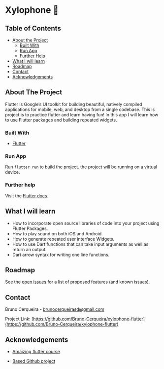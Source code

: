 # Xylophone 🎹

<!-- TABLE OF CONTENTS -->

## Table of Contents

- [About the Project](#about-the-project)
  - [Built With](#built-with)
  - [Run App](#run-app)
  - [Further Help](#further-help)
- [What I will learn](#what-i-will-learn)
- [Roadmap](#roadmap)
- [Contact](#contact)
- [Acknowledgements](#acknowledgements)

<!-- ABOUT THE PROJECT -->

## About The Project

Flutter is Google’s UI toolkit for building beautiful, natively compiled applications for mobile, web, and desktop from a single codebase. This is project is to practice flutter and learn having fun! In this app I will learn how to use Flutter packages and building repeated widgets.

### Built With

- [Flutter](https://flutter.dev/)

### Run App

Run `flutter run` to build the project. the project will be running on a virtual device.

### Further help

Visit the [Flutter docs](https://flutter.dev/docs).

## What I will learn

- How to incorporate open source libraries of code into your project using Flutter Packages.
- How to play sound on both iOS and Android.
- How to generate repeated user interface Widgets.
- How to use Dart functions that can take input arguments as well as return an output.
- Dart arrow syntax for writing one line functions.

<!-- ROADMAP -->

## Roadmap

See the [open issues](https://github.com/Bruno-Cerqueira/xylophone-flutter/issues) for a list of proposed features (and known issues).

<!-- CONTACT -->

## Contact

Bruno Cerqueira - brunocerqueirasd@gmail.com

Project Link: [https://github.com/Bruno-Cerqueira/xylophone-flutter](https://github.com/Bruno-Cerqueira/xylophone-flutter)

<!-- ACKNOWLEDGEMENTS -->

## Acknowledgements

- [Amaizing flutter course](https://www.udemy.com/course/flutter-bootcamp-with-dart/)

- [Based Github project](https://github.com/londonappbrewery/xylophone-flutter)
